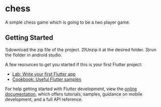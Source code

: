 # chess

A simple chess game which is going to be a two player game.

## Getting Started

1)download the zip file of the project.
2)Unzip it at the desired folder.
3)run the flolder in android studio.

A few resources to get you started if this is your first Flutter project:

- [Lab: Write your first Flutter app](https://docs.flutter.dev/get-started/codelab)
- [Cookbook: Useful Flutter samples](https://docs.flutter.dev/cookbook)

For help getting started with Flutter development, view the
[online documentation](https://docs.flutter.dev/), which offers tutorials,
samples, guidance on mobile development, and a full API reference.
